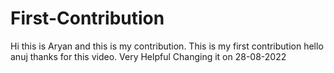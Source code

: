 # First-Contribution
Hi this is Aryan and this is my contribution.
This is my first contribution
hello anuj thanks for this video. Very Helpful
Changing it on 28-08-2022
